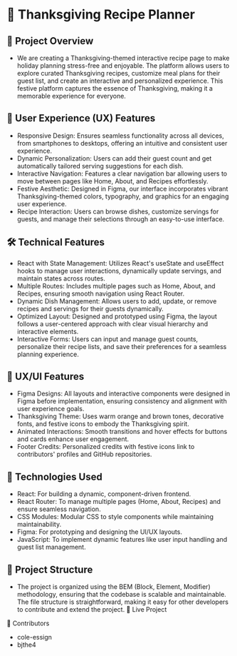 # 🦃 Thanksgiving Recipe Planner
## 📖 Project Overview
* We are creating a Thanksgiving-themed interactive recipe page to make holiday planning stress-free and enjoyable. The platform allows users to explore curated Thanksgiving recipes, customize meal plans for their guest list, and create an interactive and personalized experience. This festive platform captures the essence of Thanksgiving, making it a memorable experience for everyone.

## 🚀 User Experience (UX) Features
* Responsive Design: Ensures seamless functionality across all devices, from smartphones to desktops, offering an intuitive and consistent user experience.
* Dynamic Personalization: Users can add their guest count and get automatically tailored serving suggestions for each dish.
* Interactive Navigation: Features a clear navigation bar allowing users to move between pages like Home, About, and Recipes effortlessly.
* Festive Aesthetic: Designed in Figma, our interface incorporates vibrant Thanksgiving-themed colors, typography, and graphics for an engaging user experience.
* Recipe Interaction: Users can browse dishes, customize servings for guests, and manage their selections through an easy-to-use interface.

## 🛠️ Technical Features
* React with State Management: Utilizes React's useState and useEffect hooks to manage user interactions, dynamically update servings, and maintain states across routes.
* Multiple Routes: Includes multiple pages such as Home, About, and Recipes, ensuring smooth navigation using React Router.
* Dynamic Dish Management: Allows users to add, update, or remove recipes and servings for their guests dynamically.
* Optimized Layout: Designed and prototyped using Figma, the layout follows a user-centered approach with clear visual hierarchy and interactive elements.
* Interactive Forms: Users can input and manage guest counts, personalize their recipe lists, and save their preferences for a seamless planning experience.

## 🎨 UX/UI Features
* Figma Designs: All layouts and interactive components were designed in Figma before implementation, ensuring consistency and alignment with user experience goals.
* Thanksgiving Theme: Uses warm orange and brown tones, decorative fonts, and festive icons to embody the Thanksgiving spirit.
* Animated Interactions: Smooth transitions and hover effects for buttons and cards enhance user engagement.
* Footer Credits: Personalized credits with festive icons link to contributors' profiles and GitHub repositories.

## 🧪 Technologies Used
* React: For building a dynamic, component-driven frontend.
* React Router: To manage multiple pages (Home, About, Recipes) and ensure seamless navigation.
* CSS Modules: Modular CSS to style components while maintaining maintainability.
* Figma: For prototyping and designing the UI/UX layouts.
* JavaScript: To implement dynamic features like user input handling and guest list management.

## 📂 Project Structure
* The project is organized using the BEM (Block, Element, Modifier) methodology, ensuring that the codebase is scalable and maintainable. The file structure is straightforward, making it easy for other developers to contribute and extend the project.
🔗 Live Project

👥 Contributors
* cole-essign
* bjthe4
